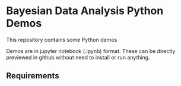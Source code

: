 # Bayesian Data Analysis Python Demos

This repository contains some Python demos 

Demos are in jupyter notebook (.ipynb) format. These can be directly previewed in github without need
to install or run anything.


## Requirements



